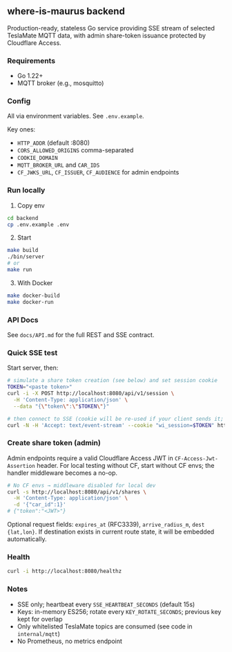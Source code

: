 ## where-is-maurus backend

Production-ready, stateless Go service providing SSE stream of selected TeslaMate MQTT data, with admin share-token issuance protected by Cloudflare Access.

### Requirements
- Go 1.22+
- MQTT broker (e.g., mosquitto)

### Config
All via environment variables. See `.env.example`.

Key ones:
- `HTTP_ADDR` (default :8080)
- `CORS_ALLOWED_ORIGINS` comma-separated
- `COOKIE_DOMAIN`
- `MQTT_BROKER_URL` and `CAR_IDS`
- `CF_JWKS_URL`, `CF_ISSUER`, `CF_AUDIENCE` for admin endpoints

### Run locally

1) Copy env
```bash
cd backend
cp .env.example .env
```

2) Start
```bash
make build
./bin/server
# or
make run
```

3) With Docker
```bash
make docker-build
make docker-run
```

### API Docs

See `docs/API.md` for the full REST and SSE contract.

### Quick SSE test

Start server, then:
```bash
# simulate a share token creation (see below) and set session cookie
TOKEN="<paste token>"
curl -i -X POST http://localhost:8080/api/v1/session \
  -H 'Content-Type: application/json' \
  --data "{\"token\":\"$TOKEN\"}"

# then connect to SSE (cookie will be re-used if your client sends it; or paste from Set-Cookie)
curl -N -H 'Accept: text/event-stream' --cookie "wi_session=$TOKEN" http://localhost:8080/api/v1/stream
```

### Create share token (admin)

Admin endpoints require a valid Cloudflare Access JWT in `CF-Access-Jwt-Assertion` header. For local testing without CF, start without CF envs; the handler middleware becomes a no-op.

```bash
# No CF envs → middleware disabled for local dev
curl -s http://localhost:8080/api/v1/shares \
  -H 'Content-Type: application/json' \
  -d '{"car_id":1}'
# {"token":"<JWT>"}
```

Optional request fields: `expires_at` (RFC3339), `arrive_radius_m`, `dest {lat,lon}`. If destination exists in current route state, it will be embedded automatically.

### Health

```bash
curl -i http://localhost:8080/healthz
```

### Notes
- SSE only; heartbeat every `SSE_HEARTBEAT_SECONDS` (default 15s)
- Keys: in-memory ES256; rotate every `KEY_ROTATE_SECONDS`; previous key kept for overlap
- Only whitelisted TeslaMate topics are consumed (see code in `internal/mqtt`)
- No Prometheus, no metrics endpoint


